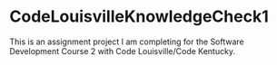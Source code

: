 # CodeLouisvilleKnowledgeCheck1
This is an assignment project I am completing for the Software Development Course 2 with Code Louisville/Code Kentucky.
